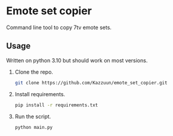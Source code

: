 # Emote set copier
Command line tool to copy 7tv emote sets.

## Usage
Written on python 3.10 but should work on most versions.

1. Clone the repo.
   ```sh
   git clone https://github.com/Kazzuun/emote_set_copier.git
   ```
2. Install requirements.
   ```sh
   pip install -r requirements.txt
   ```
3. Run the script.
   ```sh
   python main.py
   ```